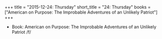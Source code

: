 +++
title = "2015-12-24: Thursday"
short_title = "24: Thursday"
books = ["American on Purpose: The Improbable Adventures of an Unlikely Patriot"]
+++


* Book: American on Purpose: The Improbable Adventures of an Unlikely Patriot /f/
